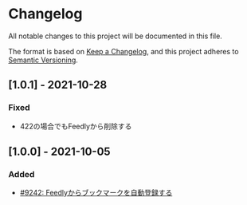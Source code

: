 # Changelog

All notable changes to this project will be documented in this file.

The format is based on [Keep a Changelog](https://keepachangelog.com/en/1.0.0/),
and this project adheres to [Semantic Versioning](https://semver.org/spec/v2.0.0.html).

## [1.0.1] - 2021-10-28
### Fixed
- 422の場合でもFeedlyから削除する

## [1.0.0] - 2021-10-05
### Added
- [#9242: Feedlyからブックマークを自動登録する](https://redmine.u6k.me/issues/9242)
